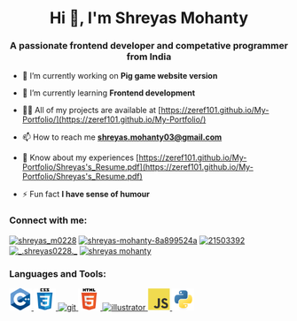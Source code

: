 <h1 align="center">Hi 👋, I'm Shreyas Mohanty</h1>
<h3 align="center">A passionate frontend developer and competative programmer from India</h3>

- 🔭 I’m currently working on **Pig game website version**

- 🌱 I’m currently learning **Frontend development**

- 👨‍💻 All of my projects are available at [https://zeref101.github.io/My-Portfolio/](https://zeref101.github.io/My-Portfolio/)

- 📫 How to reach me **shreyas.mohanty03@gmail.com**

- 📄 Know about my experiences [https://zeref101.github.io/My-Portfolio/Shreyas's_Resume.pdf](https://zeref101.github.io/My-Portfolio/Shreyas's_Resume.pdf)

- ⚡ Fun fact **I have sense of humour**

<h3 align="left">Connect with me:</h3>
<p align="left">
<a href="https://twitter.com/shreyas_m0228" target="blank"><img align="center" src="https://raw.githubusercontent.com/rahuldkjain/github-profile-readme-generator/master/src/images/icons/Social/twitter.svg" alt="shreyas_m0228" height="30" width="40" /></a>
<a href="https://linkedin.com/in/shreyas-mohanty-8a899524a" target="blank"><img align="center" src="https://raw.githubusercontent.com/rahuldkjain/github-profile-readme-generator/master/src/images/icons/Social/linked-in-alt.svg" alt="shreyas-mohanty-8a899524a" height="30" width="40" /></a>
<a href="https://stackoverflow.com/users/shreyas" target="blank"><img align="center" src="https://raw.githubusercontent.com/rahuldkjain/github-profile-readme-generator/master/src/images/icons/Social/stack-overflow.svg" alt="21503392" height="30" width="40" /></a>
<a href="https://instagram.com/_.shreyas0228._" target="blank"><img align="center" src="https://raw.githubusercontent.com/rahuldkjain/github-profile-readme-generator/master/src/images/icons/Social/instagram.svg" alt="_.shreyas0228._" height="30" width="40" /></a>
<a href="https://www.leetcode.com/user3493c" target="blank"><img align="center" src="https://raw.githubusercontent.com/rahuldkjain/github-profile-readme-generator/master/src/images/icons/Social/leet-code.svg" alt="shreyas mohanty" height="30" width="40" /></a>
</p>

<h3 align="left">Languages and Tools:</h3>
<p align="left"> <a href="https://www.w3schools.com/cpp/" target="_blank" rel="noreferrer"> <img src="https://raw.githubusercontent.com/devicons/devicon/master/icons/cplusplus/cplusplus-original.svg" alt="cplusplus" width="40" height="40"/> </a> <a href="https://www.w3schools.com/css/" target="_blank" rel="noreferrer"> <img src="https://raw.githubusercontent.com/devicons/devicon/master/icons/css3/css3-original-wordmark.svg" alt="css3" width="40" height="40"/> </a> <a href="https://git-scm.com/" target="_blank" rel="noreferrer"> <img src="https://www.vectorlogo.zone/logos/git-scm/git-scm-icon.svg" alt="git" width="40" height="40"/> </a> <a href="https://www.w3.org/html/" target="_blank" rel="noreferrer"> <img src="https://raw.githubusercontent.com/devicons/devicon/master/icons/html5/html5-original-wordmark.svg" alt="html5" width="40" height="40"/> </a> <a href="https://www.adobe.com/in/products/illustrator.html" target="_blank" rel="noreferrer"> <img src="https://www.vectorlogo.zone/logos/adobe_illustrator/adobe_illustrator-icon.svg" alt="illustrator" width="40" height="40"/> </a> <a href="https://developer.mozilla.org/en-US/docs/Web/JavaScript" target="_blank" rel="noreferrer"> <img src="https://raw.githubusercontent.com/devicons/devicon/master/icons/javascript/javascript-original.svg" alt="javascript" width="40" height="40"/> </a> <a href="https://www.python.org" target="_blank" rel="noreferrer"> <img src="https://raw.githubusercontent.com/devicons/devicon/master/icons/python/python-original.svg" alt="python" width="40" height="40"/> </a> </p>

